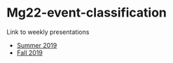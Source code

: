 # Mg22-event-classification
Link to weekly presentations 
- [Summer 2019](https://drive.google.com/open?id=1-buV9oqNAWpa6fOKxc22lsJcHNv2SbJv)
- [Fall 2019](https://drive.google.com/open?id=1fCCAkIRsj7Xn80QF-CeVb9ay7scYBHIm)

